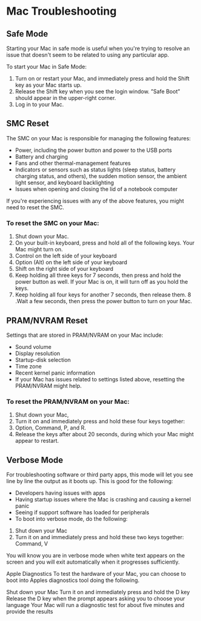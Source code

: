 # Mac Troubleshooting

## Safe Mode
Starting your Mac in safe mode is useful when you're trying to resolve an issue that doesn't seem to be related to using any particular app. 

To start your Mac in Safe Mode:

1. Turn on or restart your Mac, and immediately press and hold the Shift key as your Mac starts up.
2. Release the Shift key when you see the login window. ”Safe Boot” should appear in the upper-right corner.
3. Log in to your Mac. 

## SMC Reset
The SMC on your Mac is responsible for managing the following features:

* Power, including the power button and power to the USB ports
* Battery and charging
* Fans and other thermal-management features
* Indicators or sensors such as status lights (sleep status, battery charging status, and others), the sudden motion sensor, the ambient light sensor, and keyboard backlighting
* Issues when opening and closing the lid of a notebook computer

If you're experiencing issues with any of the above features, you might need to reset the SMC. 

### To reset the SMC on your Mac:

1. Shut down your Mac.
2. On your built-in keyboard, press and hold all of the following keys. Your Mac might turn on.
3. Control  on the left side of your keyboard
4. Option (Alt)  on the left side of your keyboard
5. Shift  on the right side of your keyboard
6. Keep holding all three keys for 7 seconds, then press and hold the power button as well. If your Mac is on, it will turn off as you hold the keys.
7. Keep holding all four keys for another 7 seconds, then release them.
8 .Wait a few seconds, then press the power button to turn on your Mac.

## PRAM/NVRAM Reset
Settings that are stored in PRAM/NVRAM on your Mac include:

* Sound volume
* Display resolution
* Startup-disk selection
* Time zone
* Recent kernel panic information
* If your Mac has issues related to settings listed above, resetting the PRAM/NVRAM might help.

### To reset the PRAM/NVRAM on your Mac:

1. Shut down your Mac,
2. Turn it on and immediately press and hold these four keys together: 
3. Option, Command, P, and R.
4. Release the keys after about 20 seconds, during which your Mac might appear to restart.

## Verbose Mode
For troubleshooting software or third party apps, this mode will let you see line by line the output as it boots up. This is good for the following:

* Developers having issues with apps
* Having startup issues where the Mac is crashing and causing a kernel panic
* Seeing if support software has loaded for peripherals
* To boot into verbose mode, do the following:

1. Shut down your Mac
2. Turn it on and immediately press and hold these two keys together: 
  Command, V

You will know you are in verbose mode when white text appears on the screen and you will exit automatically when it progresses sufficiently.

Apple Diagnostics
To test the hardware of your Mac, you can choose to boot into Apples diagnostics tool doing the following.

Shut down your Mac
Turn it on and immediately press and hold the D key
Release the D key when the prompt appears asking you to choose your language
Your Mac will run a diagnostic test for about five minutes and provide the results
